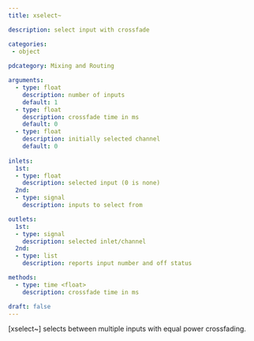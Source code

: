 ```yaml
---
title: xselect~

description: select input with crossfade

categories:
 - object
 
pdcategory: Mixing and Routing

arguments:
  - type: float
    description: number of inputs
    default: 1
  - type: float
    description: crossfade time in ms 
    default: 0
  - type: float
    description: initially selected channel
    default: 0
  
inlets:
  1st:
  - type: float
    description: selected input (0 is none)
  2nd:
  - type: signal
    description: inputs to select from 

outlets:
  1st:
  - type: signal
    description: selected inlet/channel
  2nd:
  - type: list
    description: reports input number and off status

methods:
  - type: time <float>
    description: crossfade time in ms

draft: false
---
```


[xselect~] selects between multiple inputs with equal power crossfading.